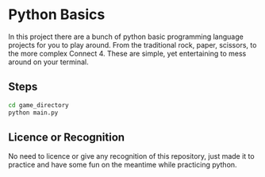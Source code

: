 # Python Basics

In this project there are a bunch of python basic programming language projects for you to play around. From the traditional rock, paper, scissors, to the more complex Connect 4. These are simple, yet entertaining to mess around on your terminal.

## Steps

```sh
cd game_directory
python main.py
```

## Licence or Recognition

No need to licence or give any recognition of this repository, just made it to practice and have some fun on the meantime while practicing python.
